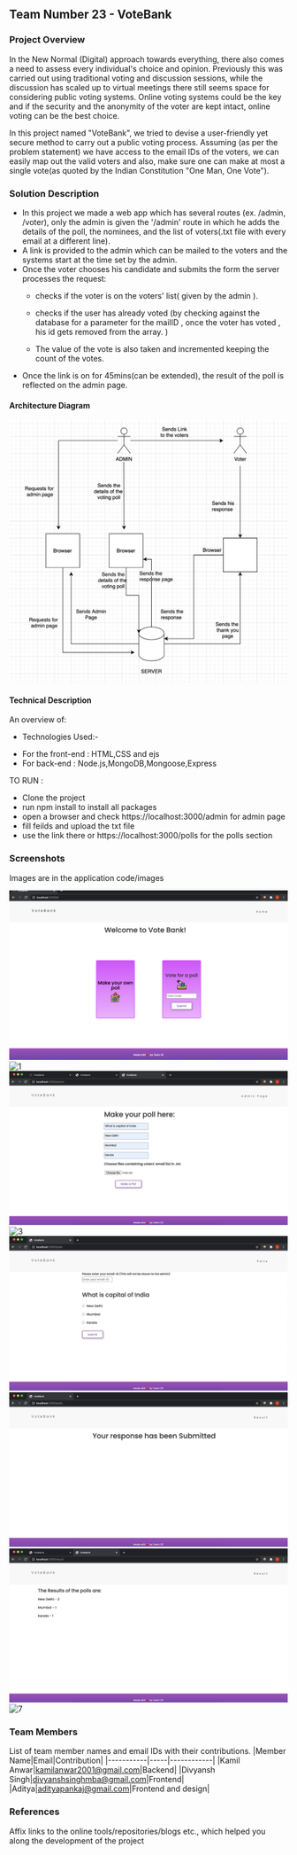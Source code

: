 ## Team Number 23 - VoteBank


### Project Overview

In the New Normal (Digital) approach towards everything, there also comes a need to assess every individual's choice and opinion.
Previously this was carried out using traditional voting and discussion sessions, while the discussion has scaled up to virtual meetings
there still seems space for considering public voting systems. Online voting systems could be the key and if the security and the anonymity of the voter are kept intact, online voting can be the best choice.

In this project named "VoteBank", we tried to devise a user-friendly yet secure method to carry out a public voting process.
Assuming (as per the problem statement) we have access to the email IDs of the voters, we can easily map out the valid voters and
also, make sure one can make at most a single vote(as quoted by the Indian Constitution "One Man, One Vote").

### Solution Description

- In this project we made a web app which has several routes (ex. /admin, /voter), only the admin is given the '/admin' route in which he adds the details of the poll, the nominees, and the list of voters(.txt file with every email at a different line).
- A link is provided to the admin which can be mailed to the voters and the systems start at the time set by the admin.
- Once the voter chooses his candidate and submits the form the server processes the request:
  - checks if the voter is on the voters' list( given by the admin ).
  
  - checks if the user has already voted (by checking against the database for a parameter
   for the mailID , once the voter has voted , his id gets removed from the array. )
  - The value of the vote is also taken and incremented keeping the count of the votes.
- Once the link is on for 45mins(can be extended), the result of the poll is reflected on the admin page.

#### Architecture Diagram

![arc](https://github.com/al-habibi-1107/Adrishta-Hackathon-Template/blob/master/Application%20Code/Images/arch.png)

#### Technical Description

An overview of:
* Technologies Used:-
 - For the front-end : HTML,CSS and ejs
 - For back-end : Node.js,MongoDB,Mongoose,Express

TO RUN :
- Clone the project
- run npm install to install all packages
- open a browser and check https://localhost:3000/admin for admin page
- fill feilds and upload the txt file
- use the link there or https://localhost:3000/polls for the polls section



### Screenshots
Images are in the application code/images 

![0](https://github.com/al-habibi-1107/Adrishta-Hackathon-Template/blob/master/Application%20Code/Images/0.png)
![1](https://github.com/al-habibi-1107/Adrishta-Hackathon-Template/blob/master/Application%20Code/Images/1.png)
![2](https://github.com/al-habibi-1107/Adrishta-Hackathon-Template/blob/master/Application%20Code/Images/2.png)
![3](https://github.com/al-habibi-1107/Adrishta-Hackathon-Template/blob/master/Application%20Code/Images/8.png)
![4](https://github.com/al-habibi-1107/Adrishta-Hackathon-Template/blob/master/Application%20Code/Images/4.png)
![5](https://github.com/al-habibi-1107/Adrishta-Hackathon-Template/blob/master/Application%20Code/Images/5.png)
![6](https://github.com/al-habibi-1107/Adrishta-Hackathon-Template/blob/master/Application%20Code/Images/6.png)
![7](https://github.com/al-habibi-1107/Adrishta-Hackathon-Template/blob/master/Application%20Code/Images/7.png)


### Team Members
List of team member names and email IDs with their contributions.
|Member Name|Email|Contribution|
|-----------|-----|------------|
|Kamil Anwar|kamilanwar2001@gmail.com|Backend|
|Divyansh Singh|divyanshsinghmba@gmail.com|Frontend|
|Aditya|adityapankaj@gmail.com|Frontend and design|

### References
Affix links to the online tools/repositories/blogs etc., which helped you along the development of the project
